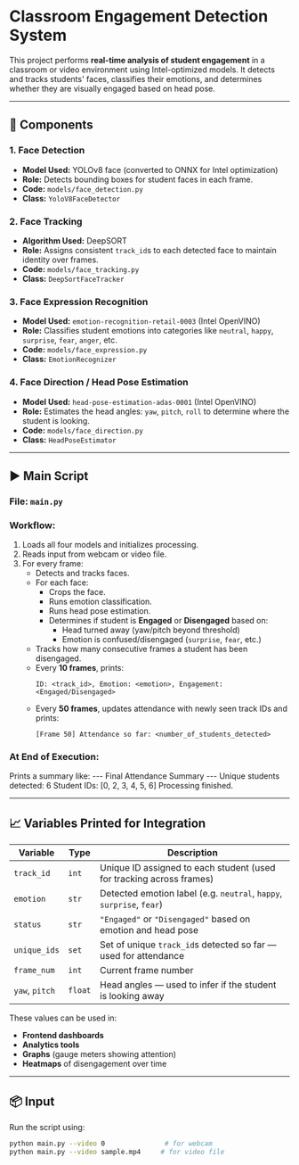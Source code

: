 # Classroom Engagement Detection System

This project performs **real-time analysis of student engagement** in a classroom or video environment using Intel-optimized models. It detects and tracks students' faces, classifies their emotions, and determines whether they are visually engaged based on head pose.

---

## 🔧 Components

### 1. **Face Detection**
- **Model Used:** YOLOv8 face (converted to ONNX for Intel optimization)
- **Role:** Detects bounding boxes for student faces in each frame.
- **Code:** `models/face_detection.py`
- **Class:** `YoloV8FaceDetector`

### 2. **Face Tracking**
- **Algorithm Used:** DeepSORT
- **Role:** Assigns consistent `track_id`s to each detected face to maintain identity over frames.
- **Code:** `models/face_tracking.py`
- **Class:** `DeepSortFaceTracker`

### 3. **Face Expression Recognition**
- **Model Used:** `emotion-recognition-retail-0003` (Intel OpenVINO)
- **Role:** Classifies student emotions into categories like `neutral`, `happy`, `surprise`, `fear`, `anger`, etc.
- **Code:** `models/face_expression.py`
- **Class:** `EmotionRecognizer`

### 4. **Face Direction / Head Pose Estimation**
- **Model Used:** `head-pose-estimation-adas-0001` (Intel OpenVINO)
- **Role:** Estimates the head angles: `yaw`, `pitch`, `roll` to determine where the student is looking.
- **Code:** `models/face_direction.py`
- **Class:** `HeadPoseEstimator`

---

## ▶️ Main Script

### File: `main.py`

### Workflow:
1. Loads all four models and initializes processing.
2. Reads input from webcam or video file.
3. For every frame:
   - Detects and tracks faces.
   - For each face:
     - Crops the face.
     - Runs emotion classification.
     - Runs head pose estimation.
     - Determines if student is **Engaged** or **Disengaged** based on:
       - Head turned away (yaw/pitch beyond threshold)
       - Emotion is confused/disengaged (`surprise`, `fear`, etc.)
   - Tracks how many consecutive frames a student has been disengaged.
   - Every **10 frames**, prints:
     ```
     ID: <track_id>, Emotion: <emotion>, Engagement: <Engaged/Disengaged>
     ```
   - Every **50 frames**, updates attendance with newly seen track IDs and prints:
     ```
     [Frame 50] Attendance so far: <number_of_students_detected>
     ```

### At End of Execution:
Prints a summary like:
--- Final Attendance Summary ---
Unique students detected: 6
Student IDs: [0, 2, 3, 4, 5, 6]
Processing finished.


---

## 📈 Variables Printed for Integration

| Variable              | Type   | Description |
|-----------------------|--------|-------------|
| `track_id`            | `int`  | Unique ID assigned to each student (used for tracking across frames) |
| `emotion`             | `str`  | Detected emotion label (e.g. `neutral`, `happy`, `surprise`, `fear`) |
| `status`              | `str`  | `"Engaged"` or `"Disengaged"` based on emotion and head pose |
| `unique_ids`          | `set`  | Set of unique `track_id`s detected so far — used for attendance |
| `frame_num`           | `int`  | Current frame number |
| `yaw`, `pitch`        | `float`| Head angles — used to infer if the student is looking away |

These values can be used in:
- **Frontend dashboards**
- **Analytics tools**
- **Graphs** (gauge meters showing attention)
- **Heatmaps** of disengagement over time

---

## 📦 Input

Run the script using:

```bash
python main.py --video 0               # for webcam
python main.py --video sample.mp4     # for video file
